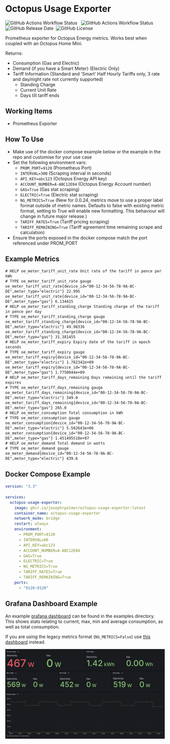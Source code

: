 # Octopus Usage Exporter

![GitHub Actions Workflow Status](https://img.shields.io/github/actions/workflow/status/josephrpalmer/octopus-usage-exporter/pytest.yml?label=tests) &nbsp;&nbsp;![GitHub Actions Workflow Status](https://img.shields.io/github/actions/workflow/status/josephrpalmer/octopus-usage-exporter/docker-build.yml)&nbsp;&nbsp;![GitHub Release Date](https://img.shields.io/github/release-date/josephrpalmer/octopus-usage-exporter)&nbsp;&nbsp;![GitHub License](https://img.shields.io/github/license/josephrpalmer/octopus-usage-exporter)



Prometheus exporter for Octopus Energy metrics. Works best when coupled with an Octopus Home Mini.

Returns:
- Consumption (Gas and Electric)
- Demand (if you have a Smart Meter) (Electric Only)
- Tariff Information (Standard and 'Smart' Half Hourly Tariffs only, 3 rate and day/night rate not currently supported)
  - Standing Charge
  - Current Unit Rate
  - Days till tariff ends


## Working Items
- Prometheus Exporter
## How To Use

- Make use of the docker compose example below or the example in the repo and customise for your use case
- Set the following environment vars:
  - `PROM_PORT=9120` (Prometheus Port)
  - `INTERVAL=300` (Scraping interval in seconds)
  - `API_KEY=abc123` (Octopus Energy API key)
  - `ACCOUNT_NUMBER=A-ABC12E04` (Octopus Energy Account number)
  - `GAS=True` (Gas stat scraping)
  - `ELECTRIC=True` (Electric stat scraping)
  - `NG_METRICS=True` (New for 0.0.24, metrics move to use a proper label format outside of metric names. Defaults to false with existing metric format, setting to True will enable new formatting. This behaviour will change in future major release.)
  - `TARIFF_RATES=True` (Tariff pricing scraping)
  - `TARIFF_REMAINING=True` (Tariff agreement time remaining scrape and calculation)
- Ensure the ports exposed in the docker compose match the port referenced under PROM_PORT

## Example Metrics
```
# HELP oe_meter_tariff_unit_rate Unit rate of the tariff in pence per kWh
# TYPE oe_meter_tariff_unit_rate gauge
oe_meter_tariff_unit_rate{device_id="00-12-34-56-78-9A-BC-DE",meter_type="electric"} 22.995
oe_meter_tariff_unit_rate{device_id="00-12-34-56-78-9A-BC-DE",meter_type="gas"} 6.134415
# HELP oe_meter_tariff_standing_charge Standing charge of the tariff in pence per day
# TYPE oe_meter_tariff_standing_charge gauge
oe_meter_tariff_standing_charge{device_id="00-12-34-56-78-9A-BC-DE",meter_type="electric"} 49.98336
oe_meter_tariff_standing_charge{device_id="00-12-34-56-78-9A-BC-DE",meter_type="gas"} 31.381455
# HELP oe_meter_tariff_expiry Expiry date of the tariff in epoch seconds
# TYPE oe_meter_tariff_expiry gauge
oe_meter_tariff_expiry{device_id="00-12-34-56-78-9A-BC-DE",meter_type="electric"} 1.782342e+09
oe_meter_tariff_expiry{device_id="00-12-34-56-78-9A-BC-DE",meter_type="gas"} 1.7750844e+09
# HELP oe_meter_tariff_days_remaining Days remaining until the tariff expires
# TYPE oe_meter_tariff_days_remaining gauge
oe_meter_tariff_days_remaining{device_id="00-12-34-56-78-9A-BC-DE",meter_type="electric"} 349.0
oe_meter_tariff_days_remaining{device_id="00-12-34-56-78-9A-BC-DE",meter_type="gas"} 265.0
# HELP oe_meter_consumption Total consumption in kWh
# TYPE oe_meter_consumption gauge
oe_meter_consumption{device_id="00-12-34-56-78-9A-BC-DE",meter_type="electric"} 5.582643e+06
oe_meter_consumption{device_id="00-12-34-56-78-9A-BC-DE",meter_type="gas"} 1.451495518e+07
# HELP oe_meter_demand Total demand in watts
# TYPE oe_meter_demand gauge
oe_meter_demand{device_id="00-12-34-56-78-9A-BC-DE",meter_type="electric"} 439.6
```

## Docker Compose Example

```yaml
version: "3.3"

services:
  octopus-usage-exporter:
    image: ghcr.io/josephrpalmer/octopus-usage-exporter:latest
    container_name: octopus-usage-exporter
    network_mode: bridge
    restart: always
    environment:
      - PROM_PORT=9120
      - INTERVAL=60
      - API_KEY=abc123
      - ACCOUNT_NUMBER=A-ABC12E04
      - GAS=True
      - ELECTRIC=True
      - NG_METRICS=True
      - TARIFF_RATES=True
      - TARIFF_REMAINING=True
    ports:
      - "9120:9120"

```

## Grafana Dashboard Example

An example [grafana dashboard](./examples/grafana_dashboard_ng.json) can be found in the
examples directory. This shows stats relating to current, max, min and average consumption, as well
as total consumption.

If you are using the legacy metrics format (`NG_METRICS=False`) use [this dashboard](./examples/grafana_dashboard_legacy.json)
instead.

![](./examples/grafana_dashboard.png)

